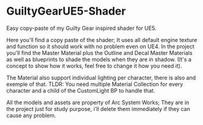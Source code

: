 # GuiltyGearUE5-Shader
Easy copy-paste of my Guilty Gear inspired shader for UE5.

Here you'll find a copy paste of the shader; It uses all default engine texture and function so it should work with no problem even on UE4.
In the project you'll find the Master Material plus the Outline and Decal Master Materials as well as blueprints to shade the models when they are in shadow. (It's a concept to show how it works, feel free to change it how you need it).

The Material also support individual lighting per character, there is also and exemple of that.
TLDR: You need multiple Material Collection for every character and a child of the CustomLight BP to handle that.

All the models and assets are property of Arc System Works; They are in the project just for study purpose, i'll delete them immediately if they can cause any problem.  
